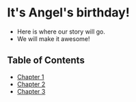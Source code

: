 # It's Angel's birthday!

* Here is where our story will go.
* We will make it awesome!

## Table of Contents

* [Chapter 1](./chapter_1.md)
* [Chapter 2](./chapter_2.md)
* [Chapter 3](./chapter_3.md)
